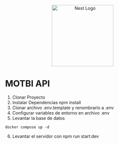 <p align="center">
  <a href="http://nestjs.com/" target="blank"><img src="https://nestjs.com/img/logo-small.svg" width="200" alt="Nest Logo" /></a>
</p>

# MOTBI API

1. Clonar Proyecto
2. Instalar Dependencias npm install
3. Clonar archivo .env.template y renombrarlo a .env
4. Configurar variables de entorno en archivo .env
5. Levantar la base de datos
```
docker compose up -d
```
6. Levantar el servidor con npm run start:dev

